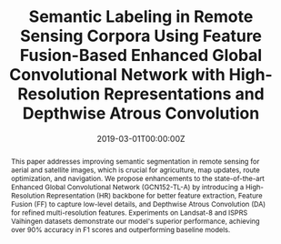 ---
title: "Semantic Labeling in Remote Sensing Corpora Using Feature Fusion-Based Enhanced Global Convolutional Network with High-Resolution Representations and Depthwise Atrous Convolution"
authors:
- admin
- P. Vateekul

- S. Lawawirojwong

date: "2019-03-01T00:00:00Z"
doi: ""

author_notes:
- ""
- ""
- ""
- ""
- ""
- ""
- ""
- ""

# Schedule page publish date (NOT publication's date).
publishDate: "2019-03-01T00:00:00Z"

# Publication type.
# Legend: 0 = Uncategorized; 1 = Conference paper; 2 = Journal article;
# 3 = Preprint / Working Paper; 4 = Report; 5 = Book; 6 = Book section;
# 7 = Thesis; 8 = Patent
publication_types: ["2"]

# Publication name and optional abbreviated publication name.
publication: In *Remote Sensing*
publication_short: In *Remote Sensing*

abstract: This paper addresses improving semantic segmentation in remote sensing for aerial and satellite images, which is crucial for agriculture, map updates, route optimization, and navigation. We propose enhancements to the state-of-the-art Enhanced Global Convolutional Network (GCN152-TL-A) by introducing a High-Resolution Representation (HR) backbone for better feature extraction, Feature Fusion (FF) to capture low-level details, and Depthwise Atrous Convolution (DA) for refined multi-resolution features. Experiments on Landsat-8 and ISPRS Vaihingen datasets demonstrate our model's superior performance, achieving over 90% accuracy in F1 scores and outperforming baseline models.

# Summary. An optional shortened abstract.
summary: This paper addresses improving semantic segmentation in remote sensing for aerial and satellite images, which is crucial for agriculture, map updates, route optimization, and navigation. We propose enhancements to the state-of-the-art Enhanced Global Convolutional Network (GCN152-TL-A) by introducing a High-Resolution Representation (HR) backbone for better feature extraction, Feature Fusion (FF) to capture low-level details, and Depthwise Atrous Convolution (DA) for refined multi-resolution features. Experiments on Landsat-8 and ISPRS Vaihingen datasets demonstrate our model's superior performance, achieving over 90% accuracy in F1 scores and outperforming baseline models.

tags:
- Feature Fusion
- Transfer Learning
- Remote Sensing
- ISPRS Vaihingen Dataset

featured: false

links:
# - name: Videos
#   url: https://www.youtube.com/channel/UCNzeAAPyZaX4EDr720q5msg
# - name: ICML talk
#   url: https://www.facebook.com/watch/live/?v=355035025132741&ref=watch_permalink
# - name: IEEE Spectrum article
#   url: https://spectrum.ieee.org/tech-talk/computing/software/deepmind-teaches-ai-teamwork
# - name: ACM
#   url: https://dl.acm.org/doi/10.1007/978-3-031-51023-6_3
# - name: ArXiv
#   url: https://arxiv.org/pdf/2305.04743
url_pdf: https://www.mdpi.com/2072-4292/12/8/1233
url_code: https://github.com/kaopanboonyuen
url_dataset: ''
url_poster: ''
url_project: ''
url_slides: ''
url_source: ''
url_video: ''

# Featured image
# To use, add an image named `featured.jpg/png` to your page's folder. 
image:
  caption: ''
  focal_point: Center
  preview_only: false

# Associated Projects (optional).
#   Associate this publication with one or more of your projects.
#   Simply enter your project's folder or file name without extension.
#   E.g. `internal-project` references `content/project/internal-project/index.md`.
#   Otherwise, set `projects: []`.
projects: []

# Slides (optional).
#   Associate this publication with Markdown slides.
#   Simply enter your slide deck's filename without extension.
#   E.g. `slides: "example"` references `content/slides/example/index.md`.
#   Otherwise, set `slides: ""`.
slides: ""
---